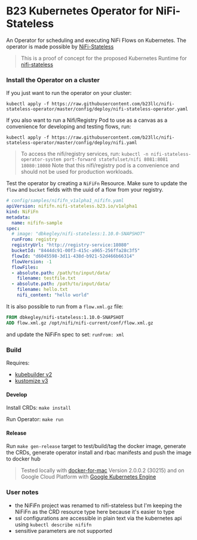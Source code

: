 # B23 Kubernetes Operator for NiFi-Stateless #

An Operator for scheduling and executing NiFi Flows on Kubernetes. The operator is made possible by [NiFi-Stateless](https://github.com/apache/nifi/pull/3241)

> This is a proof of concept for the proposed Kubernetes Runtime for [nifi-stateless](https://github.com/apache/nifi/tree/master/nifi-stateless)


### Install the Operator on a cluster ###

If you just want to run the operator on your cluster:

```shell
kubectl apply -f https://raw.githubusercontent.com/b23llc/nifi-stateless-operator/master/config/deploy/nifi-stateless-operator.yaml
```

If you also want to run a Nifi/Registry Pod to use as a canvas as a convenience for developing and testing flows, run:

```shell
kubectl apply -f https://raw.githubusercontent.com/b23llc/nifi-stateless-operator/master/config/deploy/nifi.yaml
```

> To access the nifi/registry services, run: `kubectl -n nifi-stateless-operator-system port-forward statefulset/nifi 8081:8081 18080:18080`
Note that this nifi/registry pod is a convenience and should not be used for production workloads.

Test the operator by creating a `NiFiFn` Resource. Make sure to update the `flow` and `bucket` fields
with the uuid of a flow from your registry.

```yaml
# config/samples/nififn_v1alpha1_nififn.yaml
apiVersion: nififn.nifi-stateless.b23.io/v1alpha1
kind: NiFiFn
metadata:
  name: nififn-sample
spec:
  # image: "dbkegley/nifi-stateless:1.10.0-SNAPSHOT"
  runFrom: registry
  registryUrl: "http://registry-service:18080"
  bucketId: "8444dc91-00f3-415c-a965-256ffa28c3f5"
  flowId: "d6045598-3d11-438d-b921-52d466b66314"
  flowVersion: -1
  flowFiles:
  - absolute.path: /path/to/input/data/
    filename: testfile.txt
  - absolute.path: /path/to/input/data/
    filename: hello.txt
    nifi_content: "hello world"
```

It is also possible to run from a `flow.xml.gz` file:

```dockerfile
FROM dbkegley/nifi-stateless:1.10.0-SNAPSHOT
ADD flow.xml.gz /opt/nifi/nifi-current/conf/flow.xml.gz
```

and update the NiFiFn spec to set: `runFrom: xml`


### Build ###

Requires:

- [kubebuilder v2](https://book.kubebuilder.io/)
- [kustomize v3](https://github.com/kubernetes-sigs/kustomize)


#### Develop ####

Install CRDs: `make install`

Run Operator: `make run`


#### Release ####

Run `make gen-release` target to test/build/tag the docker image, generate the CRDs, generate operator install and rbac manifests and push the image to docker hub

> Tested locally with [docker-for-mac](https://docs.docker.com/v17.12/docker-for-mac/install/) Version 2.0.0.2 (30215)
and on Google Cloud Platform with [Google Kubernetes Engine](https://cloud.google.com/kubernetes-engine/)


### User notes ###

- the NiFiFn project was renamed to nifi-stateless but I'm keeping the NiFiFn as the CRD resource type here because it's easier to type
- ssl configurations are accessible in plain text via the kubernetes api using `kubectl describe nififn`
- sensitive parameters are not supported
